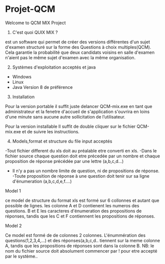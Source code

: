 # Projet-QCM

Welcome to QCM MIX Project

1. C'est quoi QUIX MIX ?

est un software qui permet de créer des versions différentes d'un sujet d'examen structuré sur la forme des Questions à choix multiples(QCM). Cela garantie la probabilité que deux candidats voisins en salle d'examen n'aient pas le même sujet d'examen avec la même organisation.

2. Systèmes d'exploitation acceptés et java

- Windows
- Linux
- Java Version 8 de préférence
 
3. Installation 

  Pour la version portable
il suffit juste delancer QCM-mix.exe en tant que administrateur et la fenetre d'accueil de s'application s'ouvrira en loins d'une minute sans aucune autre sollicitation de l’utilisateur. 

Pour la version installable
Il suffit de double cliquer sur le fichier QCM-mix.exe et de suivre les instructions.

4. Models,format et structure du file input acceptés 

 -Tout fichier different  du xls doit au préalable etre converti en xls. 
 -Dans le fichier source  chaque question doit etre précedée par un nombre et  chaque proposition de réponse précédée par une lettre (a,b,c,d...)
 - Il n'y a pas un nombre limite de question, ni de propositions de réponse.
 -Toute proposition de réponse à une question doit tenir sur sa ligne d'énumeration (a,b,c,d,e,f....)
 
Model 1

 ce model de structure du format xls est formé sur 6 collonnes et autant que possible de lignes. les colonne A et D contienent les numeros des questions. B et  E les caracteres d'énumeration des propositions de réponses, tandis que les C et F contiennent les propositions de réponses.


Model 2

Ce model est formé de de colonnes 2 colonnes. L'énummération des questions(1,2,3,4,...) et des réponses(a,b,c,d.. tiennent sur la meme colonne A, tandis que les propositions de réponses sont dans la colonne B.
  NB: le nom du fichier source doit absolument commencer par ! pour etre accepté par le système..



